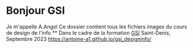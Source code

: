  # Bonjour GSI

Je m'appelle A.Angol
Ce dossier contient tous les fichiers images du cours de design de l'info **
Dans le cadre de la formation [GSI](https://humanites-numeriques.univ-paris8.fr/-Master-G-S-I-)
Saint-Denis, Septembre 2023
 https://antoine-a1.github.io/gsi_designinfo/ 

